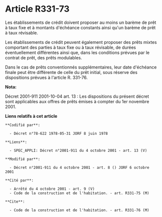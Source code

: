 # Article R331-73

Les établissements de crédit doivent proposer au moins un barème de prêt à taux fixe et à montants d'échéance constants ainsi
qu'un barème de prêt à taux révisable.

Les établissements de crédit peuvent également proposer des prêts mixtes comportant des parties à taux fixe ou à taux
révisable, de durées éventuellement différentes ainsi que, dans les conditions prévues par le contrat de prêt, des prêts
modulables.

Dans le cas de prêts conventionnés supplémentaires, leur date d'échéance finale peut être différente de celle du prêt
initial, sous réserve des dispositions prévues à l'article R. 331-76.

**Nota:**

Décret 2001-911 2001-10-04 art. 13 : Les dispositions du présent décret sont applicables aux offres de prêts émises à compter
du 1er novembre 2001.

**Liens relatifs à cet article**

	**Codifié par**:

	  - Décret n°78-622 1978-05-31 JORF 8 juin 1978

	**Liens**:

	  - SPEC_APPLI: Décret n°2001-911 du 4 octobre 2001 - art. 13 (V)

	**Modifié par**:

	  - Décret n°2001-911 du 4 octobre 2001 - art. 8 () JORF 6 octobre 2001

	**Cité par**:

	  - Arrêté du 4 octobre 2001 - art. 9 (V)
	  - Code de la construction et de l'habitation. - art. R331-75 (M)

	**Cite**:

	  - Code de la construction et de l'habitation. - art. R331-76 (M)
